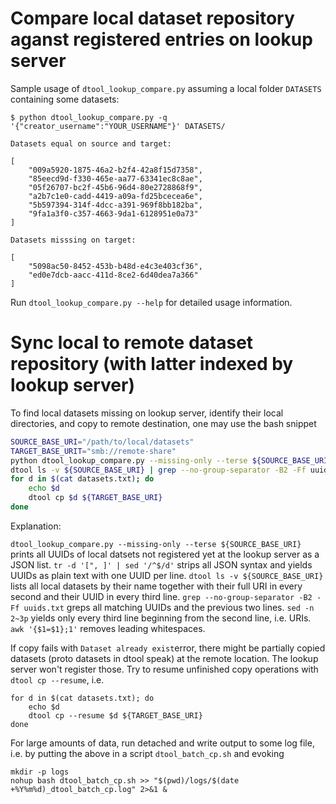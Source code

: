# Compare local dataset repository aganst registered entries on lookup server

Sample usage of `dtool_lookup_compare.py` assuming a local folder `DATASETS` containing some datasets:

```console
$ python dtool_lookup_compare.py -q '{"creator_username":"YOUR_USERNAME"}' DATASETS/

Datasets equal on source and target:

[
    "009a5920-1875-46a2-b2f4-42a8f15d7358",
    "85eecd9d-f330-465e-aa77-63341ec8c8ae",
    "05f26707-bc2f-45b6-96d4-80e2728868f9",
    "a2b7c1e0-cadd-4419-a09a-fd25bcecea6e",
    "5b597394-314f-4dcc-a391-969f8bb182ba",
    "9fa1a3f0-c357-4663-9da1-6128951e0a73"
]

Datasets misssing on target:

[
    "5098ac50-8452-453b-b48d-e4c3e403cf36",
    "ed0e7dcb-aacc-411d-8ce2-6d40dea7a366"
]
```

Run `dtool_lookup_compare.py --help` for detailed usage information.

# Sync local to remote dataset repository (with latter indexed by lookup server)
   
To find local datasets missing on lookup server, identify their local directories, and copy to remote destination, one may use the bash snippet

```bash
SOURCE_BASE_URI="/path/to/local/datasets"
TARGET_BASE_URIT="smb://remote-share"
python dtool_lookup_compare.py --missing-only --terse ${SOURCE_BASE_URI} | tr -d '[", ]' | sed '/^$/d' > uuids.txt
dtool ls -v ${SOURCE_BASE_URI} | grep --no-group-separator -B2 -Ff uuids.txt | sed -n 2~3p | awk '{$1=$1};1' > datasets.txt
for d in $(cat datasets.txt); do
    echo $d
    dtool cp $d ${TARGET_BASE_URI}
done
```

Explanation: 

`dtool_lookup_compare.py --missing-only --terse ${SOURCE_BASE_URI}` prints all UUIDs of local datsets not registered yet at the lookup server as a JSON list.
`tr -d '[", ]' | sed '/^$/d'` strips all JSON syntax and yields UUIDs as plain text with one UUID per line.
`dtool ls -v ${SOURCE_BASE_URI}` lists all local datasets by their name together with their full URI in every second and their UUID in every third line.
`grep --no-group-separator -B2 -Ff uuids.txt` greps all matching UUIDs and the previous two lines.
`sed -n 2~3p` yields only every third line beginning from the second line, i.e. URIs.
`awk '{$1=$1};1'` removes leading whitespaces.

If copy fails with `Dataset already exist`error, there might be partially copied datasets (proto datasets in dtool speak) at the remote location.
The lookup server won't register those. Try to resume unfinished copy operations with `dtool cp --resume`, i.e.

    for d in $(cat datasets.txt); do
        echo $d
        dtool cp --resume $d ${TARGET_BASE_URI}
    done

For large amounts of data, run detached and write output to some log file, i.e. by putting the above in a script `dtool_batch_cp.sh` and evoking

    mkdir -p logs
    nohup bash dtool_batch_cp.sh >> "$(pwd)/logs/$(date +%Y%m%d)_dtool_batch_cp.log" 2>&1 &
